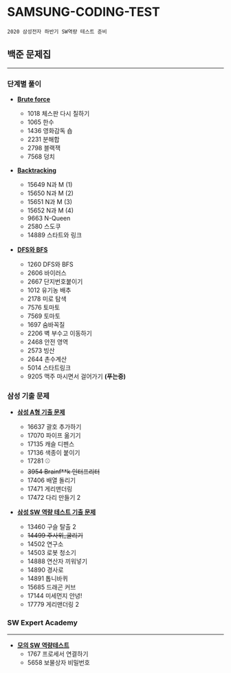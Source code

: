 # SAMSUNG-CODING-TEST
	2020 삼성전자 하반기 SW역량 테스트 준비

## 백준 문제집  
---
### 단계별 풀이
* **[Brute force](https://www.acmicpc.net/step/22)**
  * 1018	체스판 다시 칠하기
  * 1065	한수
  * 1436	영화감독 숍
  *	2231	분해합
  * 2798	블랙잭
  *	7568	덩치

* **[Backtracking](https://www.acmicpc.net/step/34)**
  * 15649	N과 M (1)
  * 15650	N과 M (2)
  * 15651	N과 M (3)
  *	15652	N과 M (4)
  * 9663	N-Queen
  *	2580	스도쿠
  *	14889	스타트와 링크

* **[DFS와 BFS](https://www.acmicpc.net/step/24)**
  * 1260	DFS와 BFS
  * 2606	바이러스
  * 2667	단지번호붙이기
  * 1012	유기농 배추
  *	2178	미로 탐색
  * 7576	토마토
  *	7569	토마토
  *	1697	숨바꼭질
  *	2206	벽 부수고 이동하기
  * 2468	안전 영역
  * 2573	빙산
  * 2644	촌수계산
  * 5014	스타트링크
  * 9205	맥주 마시면서 걸어가기 **(푸는중)**

### 삼성 기출 문제

* **[삼성 A형 기출 문제](https://www.acmicpc.net/workbook/view/2771)**
  * 16637	괄호 추가하기
  * 17070	파이프 옮기기
  *	17135	캐슬 디펜스
  * 17136	색종이 붙이기
  *	17281	⚾
  *	~~3954	Brainf**k 인터프리터~~
  *	17406	배열 돌리기
  *	17471	게리맨더링
  *	17472	다리 만들기 2

* **[삼성 SW 역량 테스트 기출 문제](https://www.acmicpc.net/workbook/view/1152)**
  * 13460	구슬 탈출 2
  * ~~14499	주사위_굴리기~~
  * 14502	연구소
  * 14503	로봇 청소기
  * 14888	연산자 끼워넣기
  * 14890	경사로	
  * 14891	톱니바퀴
  * 15685	드래곤 커브
  * 17144	미세먼지 안녕!
  * 17779	게리맨더링 2


### SW Expert Academy
---
* **[모의 SW 역량테스트](https://swexpertacademy.com/main/userpage/code/userProblemBoxDetail.do?probBoxId=AV5Po0AqAPwDFAUq&leftPage=1&curPage=userpage&userId=SWEAC#none)**
  * 1767 프로세서 연결하기
  * 5658 보물상자 비밀번호